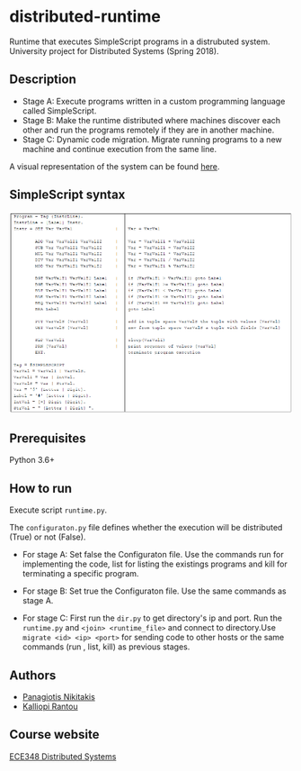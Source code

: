 # distributed-runtime
Runtime that executes SimpleScript programs in a distrubuted system. University project for Distributed Systems (Spring 2018).

## Description
- Stage A: Execute programs written in a custom programming language called SimpleScript.  
- Stage B: Make the runtime distributed where machines discover each other and run the programs remotely if they are in another machine.  
- Stage C: Dynamic code migration. Migrate running programs to a new machine and continue execution from the same line.  

A visual representation of the system can be found [here](https://github.com/pnikitakis/distributed-runtime/blob/main/Visual%20representation.pdf).

## SimpleScript syntax
![SimpleScript syntax](https://github.com/pnikitakis/distributed-runtime/blob/main/SimpleScript_syntax.png)

## Prerequisites
Python 3.6+

## How to run
Execute script `runtime.py`.

The `configuraton.py` file defines whether the execution will be distributed (True) or not (False).

- For stage A: Set false the Configuraton file.  Use the commands run for implementing the code, list for listing the existings programs and kill for terminating a specific program.

- For stage B: Set true the Configuraton file. Use the same commands as stage A. 

- For stage C: First run the `dir.py` to get directory's ip and port. Run the `runtime.py` and `<join> <runtime_file>` and connect to directory.Use `migrate <id> <ip> <port>` for sending code to other hosts or the same commands (run , list, kill) as previous stages.

## Authors
- [Panagiotis Nikitakis](https://www.linkedin.com/in/panagiotis-nikitakis/)
- [Kalliopi Rantou](https://www.linkedin.com/in/kalliopi-rantou-6564981b4/)

## Course website
[ECE348 Distributed Systems](https://www.e-ce.uth.gr/studies/undergraduate/courses/ece348/?lang=en)
